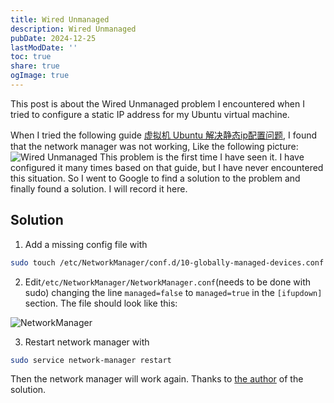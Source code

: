 ```yaml
---
title: Wired Unmanaged
description: Wired Unmanaged
pubDate: 2024-12-25
lastModDate: ''
toc: true
share: true
ogImage: true
---
```

This post is about the Wired Unmanaged problem I encountered when I tried to configure a static IP address for my Ubuntu virtual machine.

When I tried the following guide [虚拟机 Ubuntu 解决静态ip配置问题](https://blog.csdn.net/weixin_44860390/article/details/125122710), I found that the network manager was not working, Like the following picture:
![Wired Unmanaged](https://oss.itbaima.cn/hub/448/image-20241226gk6z4r4d5.png)
This problem is the first time I have seen it. I have configured it many times based on that guide, but I have never encountered this situation. So I went to Google to find a solution to the problem and finally found a solution. I will record it here.

## Solution
1. Add a missing config file with
```bash
sudo touch /etc/NetworkManager/conf.d/10-globally-managed-devices.conf
```

2. Edit`/etc/NetworkManager/NetworkManager.conf`(needs to be done with sudo) changing the line `managed=false` to `managed=true` in the `[ifupdown]` section. The file should look like this:

![NetworkManager](https://oss.itbaima.cn/hub/448/image-20241226xqppzfa11.png)

3. Restart network manager with
```bash
sudo service network-manager restart
```

Then the network manager will work again. Thanks to [the author](https://askubuntu.com/users/823734/lou-burnard) of the solution.
